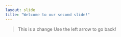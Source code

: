 ```yaml
---
layout: slide
title: "Welcome to our second slide!"
---
```

> This is a change
Use the left arrow to go back!
